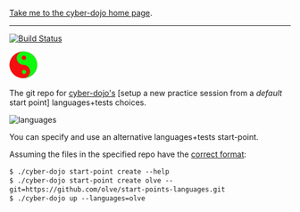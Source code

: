 
[Take me to the cyber-dojo home page](https://github.com/cyber-dojo/cyber-dojo).

- - - -

[![Build Status](https://travis-ci.org/cyber-dojo/start-points-languages.svg?branch=master)](https://travis-ci.org/cyber-dojo/start-points-languages)

<img src="https://raw.githubusercontent.com/cyber-dojo/nginx/master/images/home_page_logo.png" alt="cyber-dojo yin/yang logo" width="50px" height="50px"/>

The git repo for [cyber-dojo's](https://github.com/cyber-dojo/web)
[setup a new practice session from a <em>default</em> start point] languages+tests choices.

![languages](https://1.bp.blogspot.com/-uQ0VHRgGNj4/V7QFRqruWXI/AAAAAAAAEqw/xzDTVGgFmxYwxWtwcDjAwbFj1zaVmF7_gCLcB/s320/setup_languages.png) <!-- .element style="width:75%" -->

You can specify and use an alternative languages+tests start-point.

Assuming the files in the specified repo have the
[correct format](http://blog.cyber-dojo.org/2016/08/creating-your-own-start-points.html):

```
$ ./cyber-dojo start-point create --help
$ ./cyber-dojo start-point create olve --git=https://github.com/olve/start-points-languages.git
$ ./cyber-dojo up --languages=olve
```
